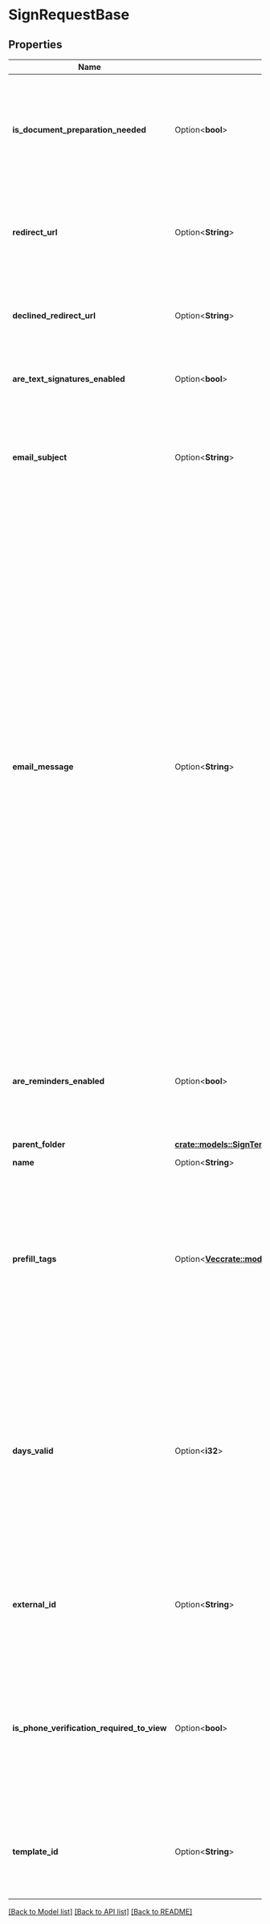 # SignRequestBase

## Properties

Name | Type | Description | Notes
------------ | ------------- | ------------- | -------------
**is_document_preparation_needed** | Option<**bool**> | Indicates if the sender should receive a `prepare_url` in the response to complete document preparation via UI. | [optional]
**redirect_url** | Option<**String**> | When specified, signature request will be redirected to this url when a document is signed. | [optional]
**declined_redirect_url** | Option<**String**> | The uri that a signer will be redirected to after declining to sign a document. | [optional]
**are_text_signatures_enabled** | Option<**bool**> | Disables the usage of signatures generated by typing (text). | [optional][default to true]
**email_subject** | Option<**String**> | Subject of sign request email. This is cleaned by sign request. If this field is not passed, a default subject will be used. | [optional]
**email_message** | Option<**String**> | Message to include in sign request email. The field is cleaned through sanitization of specific characters. However, some html tags are allowed. Links included in the message are also converted to hyperlinks in the email. The message may contain the following html tags including `a`, `abbr`, `acronym`, `b`, `blockquote`, `code`, `em`, `i`, `ul`, `li`, `ol`, and `strong`. Be aware that when the text to html ratio is too high, the email may end up in spam filters. Custom styles on these tags are not allowed. If this field is not passed, a default message will be used. | [optional]
**are_reminders_enabled** | Option<**bool**> | Reminds signers to sign a document on day 3, 8, 13 and 18. Reminders are only sent to outstanding signers. | [optional]
**parent_folder** | [**crate::models::SignTemplateAllOfParentFolder**](SignTemplate_allOf_parent_folder.md) |  | 
**name** | Option<**String**> | Name of the sign request. | [optional]
**prefill_tags** | Option<[**Vec<crate::models::SignRequestPrefillTag>**](SignRequestPrefillTag.md)> | When a document contains sign related tags in the content, you can prefill them using this `prefill_tags` by referencing the 'id' of the tag as the `external_id` field of the prefill tag. | [optional]
**days_valid** | Option<**i32**> | Set the number of days after which the created signature request will automatically expire if not completed. By default, we do not apply any expiration date on signature requests, and the signature request does not expire. | [optional]
**external_id** | Option<**String**> | This can be used to reference an ID in an external system that the sign request is related to. | [optional]
**is_phone_verification_required_to_view** | Option<**bool**> | Forces signers to verify a text message prior to viewing the document. You must specify the phone number of signers to have this setting apply to them. | [optional]
**template_id** | Option<**String**> | When a signature request is created from a template this field will indicate the id of that template. | [optional]

[[Back to Model list]](../README.md#documentation-for-models) [[Back to API list]](../README.md#documentation-for-api-endpoints) [[Back to README]](../README.md)


